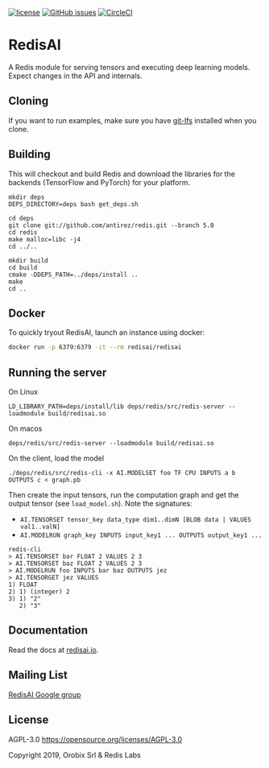 [![license](https://img.shields.io/github/license/RedisAI/RedisAI.svg)](https://github.com/RedisAI/RedisAI)
[![GitHub issues](https://img.shields.io/github/release/RedisAI/RedisAI.svg)](https://github.com/RedisAI/RedisAI/releases/latest)
[![CircleCI](https://circleci.com/gh/RedisAI/RedisAI/tree/master.svg?style=svg)](https://circleci.com/gh/RedisAI/RedisAI/tree/master)

# RedisAI

A Redis module for serving tensors and executing deep learning models.
Expect changes in the API and internals.

## Cloning
If you want to run examples, make sure you have [git-lfs](https://git-lfs.github.com) installed when you clone.

## Building
This will checkout and build Redis and download the libraries for the backends (TensorFlow and PyTorch) for your platform.
```
mkdir deps
DEPS_DIRECTORY=deps bash get_deps.sh

cd deps
git clone git://github.com/antirez/redis.git --branch 5.0
cd redis
make malloc=libc -j4
cd ../..

mkdir build
cd build
cmake -DDEPS_PATH=../deps/install ..
make
cd ..
```

## Docker

To quickly tryout RedisAI, launch an instance using docker:

```sh
docker run -p 6379:6379 -it --rm redisai/redisai
```

## Running the server
On Linux
```
LD_LIBRARY_PATH=deps/install/lib deps/redis/src/redis-server --loadmodule build/redisai.so
```

On macos
```
deps/redis/src/redis-server --loadmodule build/redisai.so
```

On the client, load the model
```
./deps/redis/src/redis-cli -x AI.MODELSET foo TF CPU INPUTS a b OUTPUTS c < graph.pb
```

Then create the input tensors, run the computation graph and get the output tensor (see `load_model.sh`). Note the signatures: 
* `AI.TENSORSET tensor_key data_type dim1..dimN [BLOB data | VALUES val1..valN]`
* `AI.MODELRUN graph_key INPUTS input_key1 ... OUTPUTS output_key1 ...`
```
redis-cli
> AI.TENSORSET bar FLOAT 2 VALUES 2 3
> AI.TENSORSET baz FLOAT 2 VALUES 2 3
> AI.MODELRUN foo INPUTS bar baz OUTPUTS jez
> AI.TENSORGET jez VALUES
1) FLOAT
2) 1) (integer) 2
3) 1) "2"
   2) "3"
```

## Documentation

Read the docs at [redisai.io](http://redisai.io).

## Mailing List

[RedisAI Google group](https://groups.google.com/forum/#!forum/redisai)

## License

AGPL-3.0 https://opensource.org/licenses/AGPL-3.0

Copyright 2019, Orobix Srl & Redis Labs
